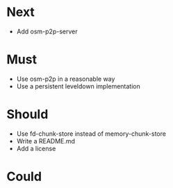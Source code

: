 # Next

- Add osm-p2p-server

# Must

- Use osm-p2p in a reasonable way
- Use a persistent leveldown implementation

# Should

- Use fd-chunk-store instead of memory-chunk-store
- Write a README.md
- Add a license

# Could